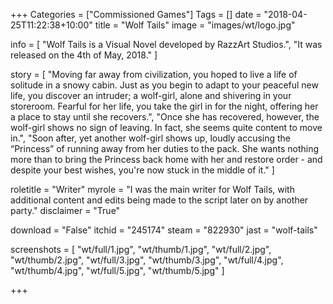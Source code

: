 +++
Categories = ["Commissioned Games"]
Tags = []
date = "2018-04-25T11:22:38+10:00"
title = "Wolf Tails"
image = "images/wt/logo.jpg"

info = [
        "Wolf Tails is a Visual Novel developed by RazzArt Studios.",
        "It was released on the 4th of May, 2018."
]

story = [
        "Moving far away from civilization, you hoped to live a life of solitude in a snowy cabin. Just as you begin to adapt to your peaceful new life, you discover an intruder; a wolf-girl, alone and shivering in your storeroom. Fearful for her life, you take the girl in for the night, offering her a place to stay until she recovers.",
        "Once she has recovered, however, the wolf-girl shows no sign of leaving. In fact, she seems quite content to move in.",
        "Soon after, yet another wolf-girl shows up, loudly accusing the “Princess” of running away from her duties to the pack. She wants nothing more than to bring the Princess back home with her and restore order - and despite your best wishes, you're now stuck in the middle of it."
]

roletitle = "Writer"
myrole = "I was the main writer for Wolf Tails, with additional content and edits being made to the script later on by another party."
disclaimer = "True"

download = "False"
itchid = "245174"
steam = "822930"
jast = "wolf-tails"

screenshots = [
    "wt/full/1.jpg", "wt/thumb/1.jpg",
    "wt/full/2.jpg", "wt/thumb/2.jpg",
    "wt/full/3.jpg", "wt/thumb/3.jpg",
    "wt/full/4.jpg", "wt/thumb/4.jpg",
    "wt/full/5.jpg", "wt/thumb/5.jpg"
]

+++

